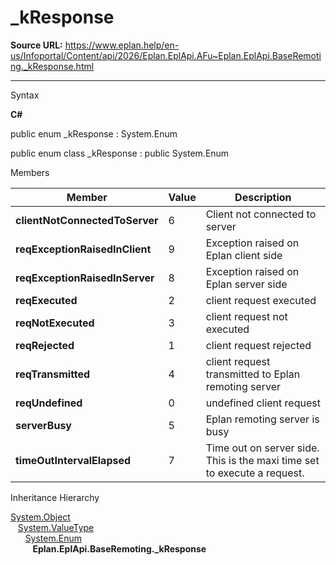 # _kResponse

**Source URL:** https://www.eplan.help/en-us/Infoportal/Content/api/2026/Eplan.EplApi.AFu~Eplan.EplApi.BaseRemoting._kResponse.html

---

Syntax

**C#**



public enum _kResponse : System.Enum

public enum class _kResponse : public System.Enum


Members

| Member | Value | Description |
| --- | --- | --- |
| **clientNotConnectedToServer** | 6 | Client not connected to server |
| **reqExceptionRaisedInClient** | 9 | Exception raised on Eplan client side |
| **reqExceptionRaisedInServer** | 8 | Exception raised on Eplan server side |
| **reqExecuted** | 2 | client request executed |
| **reqNotExecuted** | 3 | client request not executed |
| **reqRejected** | 1 | client request rejected |
| **reqTransmitted** | 4 | client request transmitted to Eplan remoting server |
| **reqUndefined** | 0 | undefined client request |
| **serverBusy** | 5 | Eplan remoting server is busy |
| **timeOutIntervalElapsed** | 7 | Time out on server side. This is the maxi time set to execute a request. |

Inheritance Hierarchy

[System.Object](#)  
   [System.ValueType](#)  
      [System.Enum](#)  
         **Eplan.EplApi.BaseRemoting.\_kResponse**
